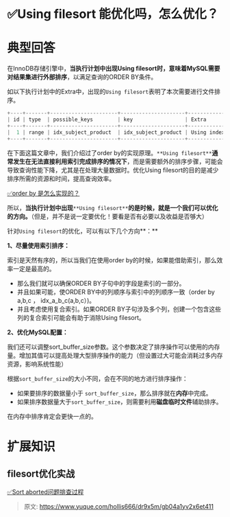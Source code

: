 # ✅Using filesort 能优化吗，怎么优化？


# 典型回答

在InnoDB存储引擎中，**当执行计划中出现Using filesort时，意味着MySQL需要对结果集进行外部排序**，以满足查询的ORDER BY条件。

如以下执行计划中的Extra中，出现的`Using filesort`表明了本次需要进行文件排序。

```javascript
+----+-------+----------------------+---------------------+----------------------------------------------------+                                           
| id | type  | possible_keys        | key                 | Extra                                              |                                           
+----+-------+----------------------+---------------------+----------------------------------------------------+                                           
|  1 | range | idx_subject_product  | idx_subject_product | Using index condition; Using where; Using filesort |                                           
+----+-------+----------------------+---------------------+----------------------------------------------------+ 
```

在下面这篇文章中，我们介绍过了order by的实现原理。`**Using filesort**`**通常发生在无法直接利用索引完成排序的情况下**，而是需要额外的排序步骤，可能会导致查询性能下降，尤其是在处理大量数据时。优化Using filesort的目的是减少排序所需的资源和时间，提高查询效率。

[✅order by 是怎么实现的？](https://www.yuque.com/hollis666/dr9x5m/caou56?view=doc_embed)

所以，**当执行计划中出现**`**Using filesort**`**的是时候，就是一个我们可以优化的方向。**（但是，并不是说一定要优化！要看是否有必要以及收益是否够大）

针对`Using filesort`的优化，可以有以下几个方向**：**

**1、尽量使用索引排序：**

索引是天然有序的，所以当我们在使用order by的时候，如果能借助索引，那么效率一定是最高的。

- 那么我们就可以确保ORDER BY子句中的字段是索引的一部分。
- 并且如果可能，使ORDER BY中的列顺序与索引中的列顺序一致（order by a,b,c ， idx_a_b_c(a,b,c）)。
- 并且考虑使用复合索引。如果ORDER BY子句涉及多个列，创建一个包含这些列的复合索引可能会有助于消除Using filesort。


**2、优化MySQL配置：**

我们还可以调整sort_buffer_size参数。这个参数决定了排序操作可以使用的内存量。增加其值可以提高处理大型排序操作的能力（但设置过大可能会消耗过多内存资源，影响系统性能）

根据`sort_buffer_size`的大小不同，会在不同的地方进行排序操作：

- 如果要排序的数据量小于 `sort_buffer_size`，那么排序就在**内存**中完成。
- 如果排序数据量大于`sort_buffer_size`，则需要利用**磁盘临时文件**辅助排序。

在内存中排序肯定会更快一点的。



# 扩展知识


## filesort优化实战

[✅Sort aborted问题排查过程](https://www.yuque.com/hollis666/dr9x5m/sox6oiog8m4xqtli?view=doc_embed)


> 原文: <https://www.yuque.com/hollis666/dr9x5m/gb04a1yv2x6et411>